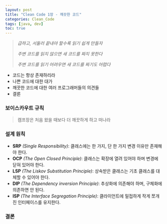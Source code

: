 ```yaml
---
layout: post
title: "Clean Code 1장 - 깨끗한 코드"
categories: Clean_Code
tags: [java, dev]
toc: true
---
```


> *급하고, 서둘러 끝내야 할수록 읽기 쉽게 만들자*
>
> *주변 코드를 읽지 않으면 새 코드를 짜지 못한다*
>
> *주변 코드를 읽기 어려우면 새 코드를 짜기도 어렵다*

- 코드는 항상 존재하리라
- 나쁜 코드에 대한 대가
- 깨끗한 코드에 대한 여러 프로그래머들의 의견들
- 결론

### 보이스카우트 규칙

> 캠프장은 처음 왔을 때보다 더 깨끗하게 하고 떠나라



### 설계 원칙

- **SRP** *(Single Responsibility)*: 클래스에는 한 가지, 단 한 가지 변경 이유만 존재해야 한다. 
- **OCP** *(The Open Closed Principle)*: 클래스는 확장에 열려 있어야 하며 변경에 닫혀 있어야 한다. 
- **LSP** *(The Liskov Substitution Principle)*: 상속받은 클래스는 기초 클래스를 대체할 수 있어야 한다. 
- **DIP** *(The Dependency inversion Principle)*: 추상화에 의존해야 하며, 구체화에 의존하면 안 된다. 
- **ISP** *(The Interface Segregation Principle)*: 클라이언트에 밀접하게 작게 쪼개진 인터페이스를 유지한다.



### 결론



